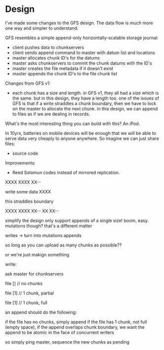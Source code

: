 Design
======

I've made some changes to the GFS design. The data flow is much more one way and simpler to understand.

GFS resembles a simple append-only horizontally-scalable storage journal:

 - client pushes data to chunkservers
 - client sends append command to master with datum list and locations
 - master allocates chunk ID's for the datums
 - master asks chunkservers to commit the chunk datums with the ID's
 - master creates the file metadata if it doesn't exist
 - master appends the chunk ID's to the file chunk list

Changes from GFS v1:

 - each chunk has a size and length. in GFS v1, they all had a size which is the same. but in this design, they have a length too. one of the issues of GFS is that if a write straddles a chunk boundary, then we have to lock on the master to allocate the next chunk. in this design, we can append to files as if we are dealing in records.

What's the most interesting thing you can build with this? An iPod.

In 10yrs, batteries on mobile devices will be enough that we will be able to serve data very cheaply to anyone anywhere.
So imagine we can just share files:

- source code



Improvements:

 - Reed Solomun codes instead of mirrored replication.



XXXX XXXX XX--

write some data
XXXX

this straddles boundary

XXXX XXXX XX--
            XX XX--

simplify the design
only support appends of a single size!
boom, easy.
mutations though? that's a different matter


writes -> turn into
    mutations
    appends



so long as you can upload as many chunks as possible??

or we're just makign something


















write:

ask master for chunkservers

file 
[] // no chunks

file 
[1] // 1 chunk, partial

file 
[1] // 1 chunk, full



an append should do the following:

if the file has no chunks, simply append
if the file has 1 chunk, not full (empty space), 
  if the append overlaps chunk boundary, we want the append to be atomic in the face of concurrent writers
  
  so simply ping master, sequence the new chunks as pending
